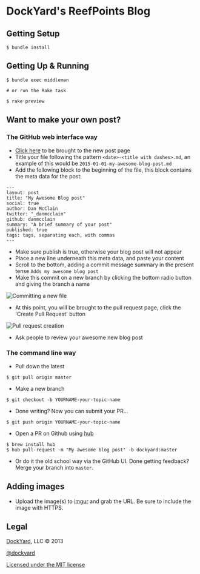 # DockYard's ReefPoints Blog #

## Getting Setup ##

```shell
$ bundle install
```

## Getting Up & Running ##

```shell
$ bundle exec middleman

# or run the Rake task

$ rake preview
```

## Want to make your own post? ##

### The GitHub web interface way

* [Click here](https://github.com/dockyard/reefpoints/new/master/source/posts) to be brought to the new post page
* Title your file following the pattern `<date>-<title with dashes>.md`,
  an example of this would be `2015-01-01-my-awesome-blog-post.md`
* Add the following block to the beginning of the file, this block
  contains the meta data for the post:
```
---
layout: post
title: "My Awesome Blog post"
social: true
author: Dan McClain
twitter: "_danmcclain"
github: danmcclain
summary: "A brief summary of your post"
published: true
tags: tags, separating each, with commas
---
```

* Make sure publish is true, otherwise your blog post will not appear
* Place a new line underneath this meta data, and paste your content
* Scroll to the bottom, adding a commit message summary in the present
  tense `Adds my awesome blog post`
* Make this commit on a new branch by clicking the bottom radio button
  and giving the branch a name

![Committing a new file](https://monosnap.com/file/rY5xzq5B5ge9EpepCMpH410zb9eLZ0.png)

* At this point, you will be brought to the pull request page, click the
  'Create Pull Request' button

![Pull request creation](https://monosnap.com/file/lbBg9S9Aoe8e4HSthSDj1MltAKCGKz.png)

* Ask people to review your awesome new blog post

### The command line way

* Pull down the latest

```shell
$ git pull origin master
```

* Make a new branch

```shell
$ git checkout -b YOURNAME-your-topic-name
```

* Done writing? Now you can submit your PR...

```shell
$ git push origin YOURNAME-your-topic-name
```

* Open a PR on Github using [hub](https://hub.github.com)

```shell
$ brew install hub
$ hub pull-request -m "My awesome blog post" -b dockyard:master
```

* Or do it the old school way via the GitHub UI. Done getting feedback? Merge your branch into `master`.

## Adding images ##

* Upload the image(s) to [imgur](http://imgur.com/) and grab the URL. Be
  sure to include the image with HTTPS.

## Legal ##

[DockYard](http://dockyard.com), LLC &copy; 2013

[@dockyard](http://twitter.com/dockyard)

[Licensed under the MIT license](http://www.opensource.org/licenses/mit-license.php)
